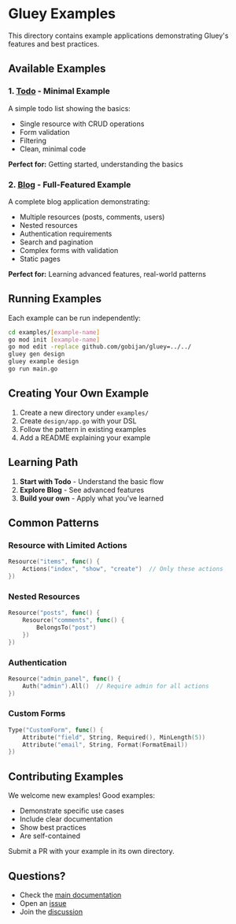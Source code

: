 # Gluey Examples

This directory contains example applications demonstrating Gluey's features and best practices.

## Available Examples

### 1. [Todo](./todo) - Minimal Example
A simple todo list showing the basics:
- Single resource with CRUD operations
- Form validation
- Filtering
- Clean, minimal code

**Perfect for:** Getting started, understanding the basics

### 2. [Blog](./blog) - Full-Featured Example  
A complete blog application demonstrating:
- Multiple resources (posts, comments, users)
- Nested resources
- Authentication requirements
- Search and pagination
- Complex forms with validation
- Static pages

**Perfect for:** Learning advanced features, real-world patterns

## Running Examples

Each example can be run independently:

```bash
cd examples/[example-name]
go mod init [example-name]
go mod edit -replace github.com/gobijan/gluey=../../
gluey gen design
gluey example design
go run main.go
```

## Creating Your Own Example

1. Create a new directory under `examples/`
2. Create `design/app.go` with your DSL
3. Follow the pattern in existing examples
4. Add a README explaining your example

## Learning Path

1. **Start with Todo** - Understand the basic flow
2. **Explore Blog** - See advanced features
3. **Build your own** - Apply what you've learned

## Common Patterns

### Resource with Limited Actions
```go
Resource("items", func() {
    Actions("index", "show", "create")  // Only these actions
})
```

### Nested Resources
```go
Resource("posts", func() {
    Resource("comments", func() {
        BelongsTo("post")
    })
})
```

### Authentication
```go
Resource("admin_panel", func() {
    Auth("admin").All()  // Require admin for all actions
})
```

### Custom Forms
```go
Type("CustomForm", func() {
    Attribute("field", String, Required(), MinLength(5))
    Attribute("email", String, Format(FormatEmail))
})
```

## Contributing Examples

We welcome new examples! Good examples:
- Demonstrate specific use cases
- Include clear documentation
- Show best practices
- Are self-contained

Submit a PR with your example in its own directory.

## Questions?

- Check the [main documentation](../docs/)
- Open an [issue](https://github.com/gobijan/gluey/issues)
- Join the [discussion](https://github.com/gobijan/gluey/discussions)